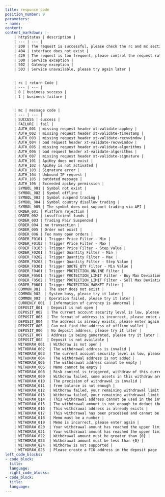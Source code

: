 ```yaml
---
title: response code
position_number: 9
parameters:
- name:
content:
content_markdown: |-
    | httpStatus | description |
    | --- | --- |
    | 200 | The request is successful, please check the rc and mc sections further |
    | 404 | interface does not exist |
    | 429 | The request is too frequent, please control the request rate according to the speed limit requirement |
    | 500 | Service exception |
    | 502 | Gateway exception |
    | 503 | Service unavailable, please try again later |
    

    | rc | return Code |
    | --- | --- |
    | 0 | business success |
    | 1 | business failure |
    
    
    | mc | message code |
    | --- | --- |
    | SUCCESS | success |
    | FAILURE | fail |
    | AUTH_001 | missing request header xt-validate-appkey |
    | AUTH_002 | missing request header xt-validate-timestamp |
    | AUTH_003 | missing request header xt-validate-recvwindow |
    | AUTH_004 | bad request header xt-validate-recvwindow |
    | AUTH_005 | missing request header xt-validate-algorithms |
    | AUTH_006 | bad request header xt-validate-algorithms |
    | AUTH_007 | missing request header xt-validate-signature |
    | AUTH_101 | ApiKey does not exist |
    | AUTH_102 | ApiKey is not activated |
    | AUTH_103 | Signature error |
    | AUTH_104 | Unbound IP request |
    | AUTH_105 | outdated message |
    | AUTH_106 | Exceeded apikey permission |
    | SYMBOL_001 | Symbol not exist |
    | SYMBOL_002 | Symbol offline |
    | SYMBOL_003 | Symbol suspend trading |
    | SYMBOL_004 | Symbol country disallow trading |
    | SYMBOL_005 | The symbol does not support trading via API |
    | ORDER_001 | Platform rejection |
    | ORDER_002 | insufficient funds |
    | ORDER_003 | Trading Pair Suspended |
    | ORDER_004 | no transaction |
    | ORDER_005 | Order not exist |
    | ORDER_006 | Too many open orders |
    | ORDER_F0101 | Trigger Price Filter - Min |
    | ORDER_F0102 | Trigger Price Filter - Max |
    | ORDER_F0103 | Trigger Price Filter - Step Value |
    | ORDER_F0201 | Trigger Quantity Filter - Min |
    | ORDER_F0202 | Trigger Quantity Filter - Max |
    | ORDER_F0203 | Trigger Quantity Filter - Step Value |
    | ORDER_F0301 | Trigger QUOTE_QTY Filter - Min Value |
    | ORDER_F0401 | Trigger PROTECTION_ONLINE Filter |
    | ORDER_F0501 | Trigger PROTECTION_LIMIT Filter - Buy Max Deviation |
    | ORDER_F0502 | Trigger PROTECTION_LIMIT Filter - Sell Max Deviation |
    | ORDER_F0601 | Trigger PROTECTION_MARKET Filter |
    | COMMON_001  | The user does not exist |
    | COMMON_002  | System busy, please try it later |
    | COMMON_003  | Operation failed, please try it later |
    | CURRENCY_001  | Information of currency is abnormal |
    | DEPOSIT_001  | Deposit is not open |
    | DEPOSIT_002  | The current account security level is low, please bind any two security verifications in mobile phone/email/Google Authenticator before deposit |
    | DEPOSIT_003  | The format of address is incorrect, please enter again |
    | DEPOSIT_004  | The address is already exists, please enter again |
    | DEPOSIT_005  | Can not find the address of offline wallet |
    | DEPOSIT_006  | No deposit address, please try it later |
    | DEPOSIT_007  | Address is being generated, please try it later |
    | DEPOSIT_008  | Deposit is not available |
    | WITHDRAW_001  | Withdraw is not open |
    | WITHDRAW_002  | The withdrawal address is invalid |
    | WITHDRAW_003  | The current account security level is low, please bind any two security verifications in mobile phone/email/Google Authenticator before withdraw |
    | WITHDRAW_004  | The withdrawal address is not added |
    | WITHDRAW_005  | The withdrawal address cannot be empty |
    | WITHDRAW_006  | Memo cannot be empty |
    | WITHDRAW_008  | Risk control is triggered, withdraw of this currency is not currently supported |
    | WITHDRAW_009  | Withdraw failed, some assets in this withdraw are restricted by T+1 withdraw |
    | WITHDRAW_010  | The precision of withdrawal is invalid |
    | WITHDRAW_011  | free balance is not enough |
    | WITHDRAW_012  | Withdraw failed, your remaining withdrawal limit today is not enough |
    | WITHDRAW_013  | Withdraw failed, your remaining withdrawal limit today is not enough, the withdrawal amount can be increased by completing a higher level of real-name authentication |
    | WITHDRAW_014  | This withdrawal address cannot be used in the internal transfer function, please cancel the internal transfer function before submitting |
    | WITHDRAW_015  | The withdrawal amount is not enough to deduct the handling fee |
    | WITHDRAW_016  | This withdrawal address is already exists |
    | WITHDRAW_017  | This withdrawal has been processed and cannot be canceled |
    | WITHDRAW_018  | Memo must be a number |
    | WITHDRAW_019  | Memo is incorrect, please enter again |
    | WITHDRAW_020  | Your withdrawal amount has reached the upper limit for today, please try it tomorrow |
    | WITHDRAW_021  | Your withdrawal amount has reached the upper limit for today, you can only withdraw up to {0} this time |
    | WITHDRAW_022  | Withdrawal amount must be greater than {0} |
    | WITHDRAW_023  | Withdrawal amount must be less than {0} |
    | WITHDRAW_024  | Withdraw is not supported |
    | WITHDRAW_025  | Please create a FIO address in the deposit page  |
left_code_blocks:
- code_block:
  title:
  language:
  right_code_blocks:
- code_block:
  title:
  language:
---
```



